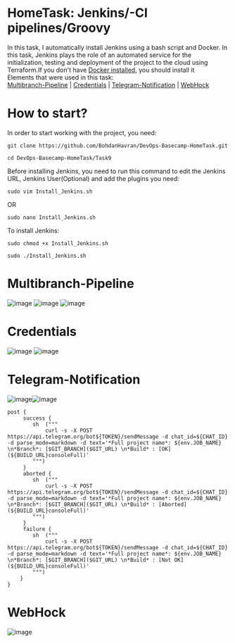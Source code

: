 # HomeTask: Jenkins/-CI pipelines/Groovy
In this task, I automatically install Jenkins using a bash script and Docker. In this task, Jenkins plays the role of an automated service for the 
initialization, testing and deployment of the project to the cloud using Terraform.If you don't have [Docker installed](https://docs.docker.com/engine/install/ubuntu/), you should install it<br> Elements that were used in this task:<br>
[Multibranch-Pipeline](#Multibranch-Pipeline) | [Credentials](#Credentials) | [Telegram-Notification](#Telegram-Notification) | [WebHock](#WebHock)

# How to start?

In order to start working with the project, you need:
```
git clone https://github.com/BohdanHavran/DevOps-Basecamp-HomeTask.git
```
```
cd DevOps-Basecamp-HomeTask/Task9
```
Before installing Jenkins, you need to run this command to edit the Jenkins URL, Jenkins User(Optional) and add the plugins you need:
```
sudo vim Install_Jenkins.sh
```
OR
```
sudo nano Install_Jenkins.sh
```
To install Jenkins:
```
sudo chmod +x Install_Jenkins.sh
```
```
sudo ./Install_Jenkins.sh
```

# <a name="Multibranch-Pipeline">Multibranch-Pipeline</a>
![image](https://user-images.githubusercontent.com/7732624/213931448-2b32c143-3f43-40ce-865f-462b432b8280.png)
![image](https://user-images.githubusercontent.com/7732624/213931501-601eacc6-5aba-44fb-9387-37af0ac5a299.png)
![image](https://user-images.githubusercontent.com/7732624/213931518-96d95b1a-aeeb-4fa9-8076-39a9b220dfdd.png)

# <a name="Credentials">Credentials</a>
![image](https://user-images.githubusercontent.com/7732624/213934111-a2b80303-5d7a-45c0-9fb7-74f224f70de6.png)
![image](https://user-images.githubusercontent.com/7732624/213934135-c38b6d71-00b5-4db1-9347-39173e9469fe.png)

# <a name="Telegram-Notification">Telegram-Notification</a>
![image](https://user-images.githubusercontent.com/7732624/213931715-274df55e-9d8e-4f0d-a2e3-8233b32bc1c2.png)![image](https://user-images.githubusercontent.com/7732624/213931746-61ca863c-51c3-455a-8e2a-df8efc8e5b5d.png)
```
post {
     success { 
        sh  ("""
            curl -s -X POST https://api.telegram.org/bot${TOKEN}/sendMessage -d chat_id=${CHAT_ID} -d parse_mode=markdown -d text='*Full project name*: ${env.JOB_NAME} \n*Branch*: [$GIT_BRANCH]($GIT_URL) \n*Build* : [OK](${BUILD_URL}consoleFull)'
        """)
     }
     aborted {
        sh  ("""
            curl -s -X POST https://api.telegram.org/bot${TOKEN}/sendMessage -d chat_id=${CHAT_ID} -d parse_mode=markdown -d text='*Full project name*: ${env.JOB_NAME} \n*Branch*: [$GIT_BRANCH]($GIT_URL) \n*Build* : [Aborted](${BUILD_URL}consoleFull)'
        """)
     }
     failure {
        sh  ("""
            curl -s -X POST https://api.telegram.org/bot${TOKEN}/sendMessage -d chat_id=${CHAT_ID} -d parse_mode=markdown -d text='*Full project name*: ${env.JOB_NAME} \n*Branch*: [$GIT_BRANCH]($GIT_URL) \n*Build* : [Not OK](${BUILD_URL}consoleFull)'
        """)
    }
}
```

# <a name="WebHock">WebHock</a>
![image](https://user-images.githubusercontent.com/7732624/213931369-4a488b49-133c-496d-a65c-a138f9699614.png)

